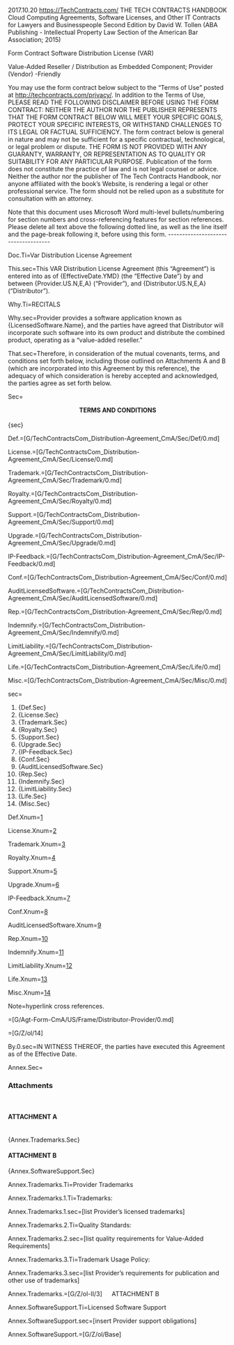 2017.10.20
https://TechContracts.com/
THE TECH CONTRACTS HANDBOOK
Cloud Computing Agreements, Software Licenses, and Other IT Contracts for Lawyers and Businesspeople
Second Edition
by David W. Tollen
(ABA Publishing - Intellectual Property Law Section of the American Bar Association; 2015)

Form Contract
Software Distribution License (VAR)

 Value-Added Reseller / Distribution as Embedded Component; Provider (Vendor) -Friendly


You may use the form contract below subject to the “Terms of Use” posted at http://techcontracts.com/privacy/. In addition to the Terms of Use, PLEASE READ THE FOLLOWING DISCLAIMER BEFORE USING THE FORM CONTRACT:
NEITHER THE AUTHOR NOR THE PUBLISHER REPRESENTS THAT THE FORM CONTRACT BELOW WILL MEET YOUR SPECIFIC GOALS, PROTECT YOUR SPECIFIC INTERESTS, OR WITHSTAND CHALLENGES TO ITS LEGAL OR FACTUAL SUFFICIENCY. The form contract below is general in nature and may not be sufficient for a specific contractual, technological, or legal problem or dispute. THE FORM IS NOT PROVIDED WITH ANY GUARANTY, WARRANTY, OR REPRESENTATION AS TO QUALITY OR SUITABILITY FOR ANY PARTICULAR PURPOSE. Publication of the form does not constitute the practice of law and is not legal counsel or advice. Neither the author nor the publisher of The Tech Contracts Handbook, nor anyone affiliated with the book’s Website, is rendering a legal or other professional service. The form should not be relied upon as a substitute for consultation with an attorney.

Note that this document uses Microsoft Word multi-level bullets/numbering for section numbers and cross-referencing features for section references.
Please delete all text above the following dotted line, as well as the line itself and the page-break following it, before using this form.
------------------------------------ 


Doc.Ti=Var Distribution License Agreement

This.sec=This VAR Distribution License Agreement (this “Agreement”) is entered into as of {EffectiveDate.YMD} (the “Effective Date”) by and between {Provider.US.N,E,A} (“Provider”), and {Distributor.US.N,E,A} (“Distributor”).

Why.Ti=RECITALS

Why.sec=Provider provides a software application known as {LicensedSoftware.Name}, and the parties have agreed that Distributor will incorporate such software into its own product and distribute the combined product, operating as a “value-added reseller.”

That.sec=Therefore, in consideration of the mutual covenants, terms, and conditions set forth below, including those outlined on Attachments A and B (which are incorporated into this Agreement by this reference), the adequacy of which consideration is hereby accepted and acknowledged, the parties agree as set forth below.

Sec=<center><b>TERMS AND CONDITIONS</b></center><br>{sec}

Def.=[G/TechContractsCom_Distribution-Agreement_CmA/Sec/Def/0.md]

License.=[G/TechContractsCom_Distribution-Agreement_CmA/Sec/License/0.md]

Trademark.=[G/TechContractsCom_Distribution-Agreement_CmA/Sec/Trademark/0.md]

Royalty.=[G/TechContractsCom_Distribution-Agreement_CmA/Sec/Royalty/0.md]

Support.=[G/TechContractsCom_Distribution-Agreement_CmA/Sec/Support/0.md]

Upgrade.=[G/TechContractsCom_Distribution-Agreement_CmA/Sec/Upgrade/0.md]

IP-Feedback.=[G/TechContractsCom_Distribution-Agreement_CmA/Sec/IP-Feedback/0.md]

Conf.=[G/TechContractsCom_Distribution-Agreement_CmA/Sec/Conf/0.md]

AuditLicensedSoftware.=[G/TechContractsCom_Distribution-Agreement_CmA/Sec/AuditLicensedSoftware/0.md]

Rep.=[G/TechContractsCom_Distribution-Agreement_CmA/Sec/Rep/0.md]

Indemnify.=[G/TechContractsCom_Distribution-Agreement_CmA/Sec/Indemnify/0.md]

LimitLiability.=[G/TechContractsCom_Distribution-Agreement_CmA/Sec/LimitLiability/0.md]

Life.=[G/TechContractsCom_Distribution-Agreement_CmA/Sec/Life/0.md]

Misc.=[G/TechContractsCom_Distribution-Agreement_CmA/Sec/Misc/0.md]

sec=<ol><li>{Def.Sec}<li>{License.Sec}<li>{Trademark.Sec}<li>{Royalty.Sec}<li>{Support.Sec}<li>{Upgrade.Sec}<li>{IP-Feedback.Sec}<li>{Conf.Sec}<li>{AuditLicensedSoftware.Sec}<li>{Rep.Sec}<li>{Indemnify.Sec}<li>{LimitLiability.Sec}<li>{Life.Sec}<li>{Misc.Sec}</ol>

Def.Xnum=<a href="#Def.Sec" class="xref">1</a>

License.Xnum=<a href="#License.Sec" class="xref">2</a>

Trademark.Xnum=<a href="#Trademark.Sec" class="xref">3</a>

Royalty.Xnum=<a href="#Royalty.Sec" class="xref">4</a>

Support.Xnum=<a href="#Support.Sec" class="xref">5</a>

Upgrade.Xnum=<a href="#Upgrade.Sec" class="xref">6</a>

IP-Feedback.Xnum=<a href="#IP-Feedback.Sec" class="xref">7</a>

Conf.Xnum=<a href="#Conf.Sec" class="xref">8</a>

AuditLicensedSoftware.Xnum=<a href="#AuditLicensedSoftware.Sec" class="xref">9</a>

Rep.Xnum=<a href="#Rep.Sec" class="xref">10</a>

Indemnify.Xnum=<a href="#Indemnify.Sec" class="xref">11</a>

LimitLiability.Xnum=<a href="#LimitLiability.Sec" class="xref">12</a>

Life.Xnum=<a href="#Life.Sec" class="xref">13</a>

Misc.Xnum=<a href="#Misc.Sec" class="xref">14</a>

Note=hyperlink cross references.

=[G/Agt-Form-CmA/US/Frame/Distributor-Provider/0.md]

=[G/Z/ol/14]

By.0.sec=IN WITNESS THEREOF, the parties have executed this Agreement as of the Effective Date.

Annex.Sec=<h3>Attachments</h3><br><h4>ATTACHMENT A</h4><br>{Annex.Trademarks.Sec}<h4>ATTACHMENT B</h4>{Annex.SoftwareSupport.Sec}

Annex.Trademarks.Ti=Provider Trademarks

Annex.Trademarks.1.Ti=Trademarks:

Annex.Trademarks.1.sec=[list Provider’s licensed trademarks]

Annex.Trademarks.2.Ti=Quality Standards:

Annex.Trademarks.2.sec=[list quality requirements for Value-Added Requirements]

Annex.Trademarks.3.Ti=Trademark Usage Policy:

Annex.Trademarks.3.sec=[list Provider’s requirements for publication and other use of trademarks]

Annex.Trademarks.=[G/Z/ol-II/3]
 
ATTACHMENT B

Annex.SoftwareSupport.Ti=Licensed Software Support

Annex.SoftwareSupport.sec=[insert Provider support obligations]

Annex.SoftwareSupport.=[G/Z/ol/Base]
